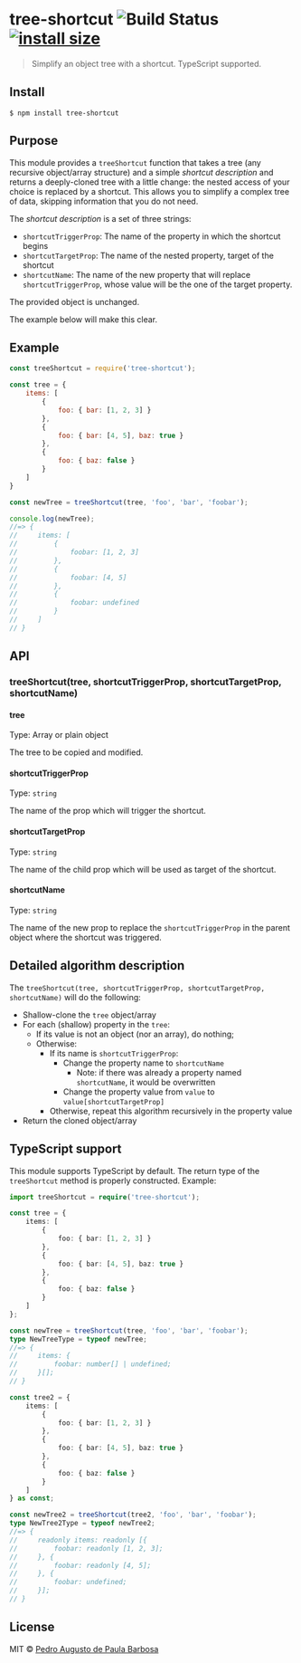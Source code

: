 # tree-shortcut ![Build Status](https://github.com/papb/tree-shortcut/workflows/CI/badge.svg) [![install size](https://packagephobia.com/badge?p=tree-shortcut)](https://packagephobia.com/result?p=tree-shortcut)

> Simplify an object tree with a shortcut. TypeScript supported.


## Install

```
$ npm install tree-shortcut
```


## Purpose

This module provides a `treeShortcut` function that takes a tree (any recursive object/array structure) and a simple *shortcut description* and returns a deeply-cloned tree with a little change: the nested access of your choice is replaced by a shortcut. This allows you to simplify a complex tree of data, skipping information that you do not need.

The *shortcut description* is a set of three strings:

* `shortcutTriggerProp`: The name of the property in which the shortcut begins
* `shortcutTargetProp`: The name of the nested property, target of the shortcut
* `shortcutName`: The name of the new property that will replace `shortcutTriggerProp`, whose value will be the one of the target property.

The provided object is unchanged.

The example below will make this clear.


## Example

```js
const treeShortcut = require('tree-shortcut');

const tree = {
    items: [
        {
            foo: { bar: [1, 2, 3] }
        },
        {
            foo: { bar: [4, 5], baz: true }
        },
        {
            foo: { baz: false }
        }
    ]
}

const newTree = treeShortcut(tree, 'foo', 'bar', 'foobar');

console.log(newTree);
//=> {
//     items: [
//         {
//             foobar: [1, 2, 3]
//         },
//         {
//             foobar: [4, 5]
//         },
//         {
//             foobar: undefined
//         }
//     ]
// }
```


## API

### treeShortcut(tree, shortcutTriggerProp, shortcutTargetProp, shortcutName)

#### tree

Type: Array or plain object

The tree to be copied and modified.

#### shortcutTriggerProp

Type: `string`

The name of the prop which will trigger the shortcut.

#### shortcutTargetProp

Type: `string`

The name of the child prop which will be used as target of the shortcut.

#### shortcutName

Type: `string`

The name of the new prop to replace the `shortcutTriggerProp` in the parent object where the shortcut was triggered.


## Detailed algorithm description

The `treeShortcut(tree, shortcutTriggerProp, shortcutTargetProp, shortcutName)` will do the following:

* Shallow-clone the `tree` object/array
* For each (shallow) property in the `tree`:
    * If its value is not an object (nor an array), do nothing;
    * Otherwise:
        * If its name is `shortcutTriggerProp`:
            * Change the property name to `shortcutName`
                * Note: if there was already a property named `shortcutName`, it would be overwritten
            * Change the property value from `value` to `value[shortcutTargetProp]`
        * Otherwise, repeat this algorithm recursively in the property value
* Return the cloned object/array


## TypeScript support

This module supports TypeScript by default. The return type of the `treeShortcut` method is properly constructed. Example:

```ts
import treeShortcut = require('tree-shortcut');

const tree = {
    items: [
        {
            foo: { bar: [1, 2, 3] }
        },
        {
            foo: { bar: [4, 5], baz: true }
        },
        {
            foo: { baz: false }
        }
    ]
};

const newTree = treeShortcut(tree, 'foo', 'bar', 'foobar');
type NewTreeType = typeof newTree;
//=> {
//     items: {
//         foobar: number[] | undefined;
//     }[];
// }

const tree2 = {
    items: [
        {
            foo: { bar: [1, 2, 3] }
        },
        {
            foo: { bar: [4, 5], baz: true }
        },
        {
            foo: { baz: false }
        }
    ]
} as const;

const newTree2 = treeShortcut(tree2, 'foo', 'bar', 'foobar');
type NewTree2Type = typeof newTree2;
//=> {
//     readonly items: readonly [{
//         foobar: readonly [1, 2, 3];
//     }, {
//         foobar: readonly [4, 5];
//     }, {
//         foobar: undefined;
//     }];
// }
```


## License

MIT © [Pedro Augusto de Paula Barbosa](https://github.com/papb)
